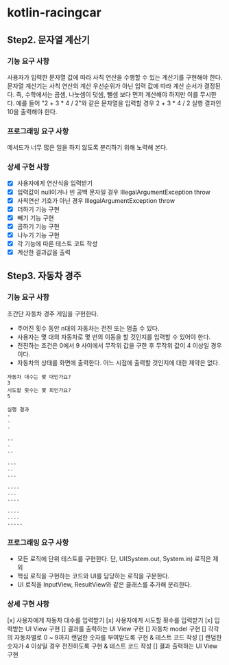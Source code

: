 # kotlin-racingcar

## Step2. 문자열 계산기
### 기능 요구 사항
사용자가 입력한 문자열 값에 따라 사칙 연산을 수행할 수 있는 계산기를 구현해야 한다.
문자열 계산기는 사칙 연산의 계산 우선순위가 아닌 입력 값에 따라 계산 순서가 결정된다. 즉, 수학에서는 곱셈, 나눗셈이 덧셈, 뺄셈 보다 먼저 계산해야 하지만 이를 무시한다.
예를 들어 "2 + 3 * 4 / 2"와 같은 문자열을 입력할 경우 2 + 3 * 4 / 2 실행 결과인 10을 출력해야 한다.

### 프로그래밍 요구 사항
메서드가 너무 많은 일을 하지 않도록 분리하기 위해 노력해 본다.

### 상세 구현 사항
- [X] 사용자에게 연산식을 입력받기
- [x] 입력값이 null이거나 빈 공백 문자일 경우 IllegalArgumentException throw
- [x] 사칙연산 기호가 아닌 경우 IllegalArgumentException throw
- [x] 더하기 기능 구현
- [x] 빼기 기능 구현
- [x] 곱하기 기능 구현
- [x] 나누기 기능 구현
- [X] 각 기능에 따른 테스트 코트 작성
- [X] 계산한 결과값을 출력

## Step3. 자동차 경주
### 기능 요구 사항
초간단 자동차 경주 게임을 구현한다.
* 주어진 횟수 동안 n대의 자동차는 전진 또는 멈출 수 있다.
* 사용자는 몇 대의 자동차로 몇 번의 이동을 할 것인지를 입력할 수 있어야 한다.
* 전진하는 조건은 0에서 9 사이에서 무작위 값을 구한 후 무작위 값이 4 이상일 경우이다.
* 자동차의 상태를 화면에 출력한다. 어느 시점에 출력할 것인지에 대한 제약은 없다.

```text
자동차 대수는 몇 대인가요?
3
시도할 횟수는 몇 회인가요?
5

실행 결과
-
-
-

--
-
--

---
--
---

----
---
----

----
----
-----
```

### 프로그래밍 요구 사항
* 모든 로직에 단위 테스트를 구현한다. 단, UI(System.out, System.in) 로직은 제외
* 핵심 로직을 구현하는 코드와 UI를 담당하는 로직을 구분한다.
* UI 로직을 InputView, ResultView와 같은 클래스를 추가해 분리한다.

### 상세 구현 사항
[x] 사용자에게 자동차 대수를 입력받기
[x] 사용자에게 시도할 횟수를 입력받기
[x] 입력받는 UI View 구현
[] 결과를 출력하는 UI View 구현
[] 자동차 model 구현 
[] 각각의 자동차별로 0 ~ 9까지 랜덤한 숫자를 부여받도록 구현 & 테스트 코드 작성
[] 랜덤한 숫자가 4 이상일 경우 전진하도록 구현 & 테스트 코드 작성
[] 결과 출력하는 UI View 구현